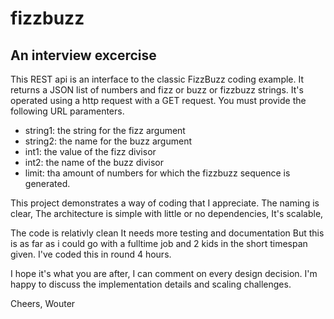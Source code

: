 # fizzbuzz
## An interview excercise
This REST api is an interface to the classic FizzBuzz coding example.
It returns a JSON list of numbers and fizz or buzz or fizzbuzz strings.
It's operated using a http request with a GET request. You must provide the following URL paramenters.
- string1: the string for the fizz argument 
- string2: the name for the buzz argument
- int1: the value of the fizz divisor
- int2: the name of the buzz divisor
- limit: tha amount of numbers for which the fizzbuzz sequence is generated.


This project demonstrates a way of coding that I appreciate.
The naming is clear,
The architecture is simple with little or no dependencies,
It's scalable,

The code is relativly clean
It needs more testing and documentation
But this is as far as i could go with a fulltime job and 2 kids in the short timespan given.
I've coded this in round 4 hours.

I hope it's what you are after, I can comment on every design decision. I'm happy to discuss the implementation details and scaling challenges.

Cheers,
Wouter

